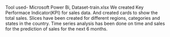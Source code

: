 Tool used- Microsoft Power Bi, Dataset-train.xlsx
We created Key Performace Indicator(KPI) for sales data. And created cards to show the total sales. Slices have been created for different regions, categories and states in the country.
Time series analysis has been done on time and sales for the prediction of sales for the next 6 months. 
